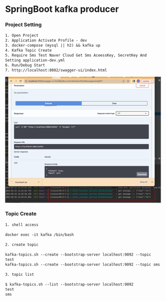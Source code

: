 # SpringBoot kafka producer

### Project Setting
```
1. Open Project
2. Application Activate Profile - dev
3. docker-compose (mysql || h2) && kafka up
4. Kafka Topic Create
5. Require Sms Test Naver Cloud Get Sms AceessKey, SecretKey And Setting application-dev.yml
6. Run/Debug Start
7. http://localhost:8082/swagger-ui/index.html
```
![sample.png](sample.png)

### Topic Create
```
1. shell access

docker exec -it kafka /bin/bash

2. create topic 

kafka-topics.sh --create --bootstrap-server localhost:9092 --topic test
kafka-topics.sh --create --bootstrap-server localhost:9092 --topic sms

3. topic list 

$ kafka-topics.sh --list --bootstrap-server localhost:9092
test
sms

```

